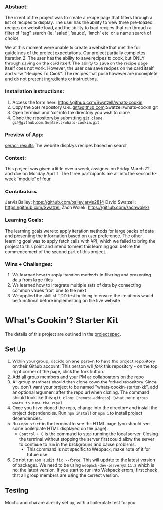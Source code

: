 ### Abstract:
[//]: <> (Briefly describe what you built and its features. What problem is the app solving? How does this application solve that problem?)
The intent of the project was to create a recipe page that filters through a list of recipes to display. The user has the ability to view three pre-loaded recipes on website load, and the ability to load recipes that run through a filter of "tag" search (ie: "salad', 'sauce', 'lunch' etc) or a name search of choice. 

We at this moment were unable to create a website that met the full guidelines of the project expectations. Our project partially completes Iteration 2. The user has the ability to save recipes to cook, but ONLY through saving on the card itself. The ability to save on the recipe page itself does not work. However, the user can save recipes on the card itself and view "Recipes To Cook". The recipes that push however are incomplete and do not present ingredients or instructions. 

### Installation Instructions:
[//]: <> (What steps does a person have to take to get your app cloned down and running?)
1) Access the form here: https://github.com/Swatzell/whats-cookin
2) Copy the SSH repository URL git@github.com:Swatzell/whats-cookin.git
3) Open terminal and 'cd' into the directory you wish to clone 
4) Clone the repository by submitting `git clone git@github.com:Swatzell/whats-cookin.git`

### Preview of App:
[//]: <> (Provide ONE gif or screenshot of your application - choose the "coolest" piece of functionality to show off.)
[serach results](https://ibb.co/VwCzd4n)
The website displays recipes based on search

### Context:
[//]: <> (Give some context for the project here. How long did you have to work on it? How far into the Turing program are you?)
This project was given a little over a week, assigned on Friday March 22 and due on Monday April 1. The three participants are all into the second 6-week "module" of four. 

### Contributors:
[//]: <> (Who worked on this application? Link to their GitHubs.)
Jarvis Bailey: https://github.com/baileyjarvis2814
David Swatzell: https://github.com/Swatzell
Zach Wolek: https://github.com/zachwolek/

### Learning Goals:
[//]: <> (What were the learning goals of this project? What tech did you work with?)
The learning goals were to apply iteration methods for large packs of data and presenting the information based on user preference. The other learning goal was to apply fetch calls with API, which we failed to bring the project to this point and intend to meet this learning goal before the commencement of the second part of this project. 

### Wins + Challenges:
[//]: <> (What are 2-3 wins you have from this project? What were some challenges you faced - and how did you get over them?)
1) We learned how to apply iteration methods in filtering and presenting data from large files
2) We learned how to integrate multiple sets of data by connecting common values from one to the next
3) We applied the skill of TDD test building to ensure the iterations would be functional before implementing on the live website





# What's Cookin'? Starter Kit

The details of this project are outlined in the <a href="https://frontend.turing.edu/projects/What%27sCookin-PartOne.html" target="\__blank">project spec</a>.

## Set Up

1. Within your group, decide on **one** person to have the project repository on their Github account. This person will *fork* this repository - on the top right corner of the page, click the fork button.
1. Add all group members and your PM as collaborators on the repo  
1. All group members should then clone down the forked repository. Since you don't want your project to be named "whats-cookin-starter-kit", add an optional argument after the repo url when cloning. The command should look like this: `git clone [remote-address] [what your group wants to name the repo]`.
1. Once you have cloned the repo, change into the directory and install the project dependencies. Run `npm install` or `npm i` to install project dependencies.
1. Run `npm start` in the terminal to see the HTML page (you should see some boilerplate HTML displayed on the page).  
    - `Control + C` is the command to stop running the local server. Closing the terminal without stopping the server first could allow the server to continue to run in the background and cause problems.  
        - This command is not specific to Webpack; make note of it for future use.
1. Do not run `npm audit fix --force`. This will update to the latest version of packages. We need to be using `webpack-dev-server@3.11.2` which is not the latest version. If you start to run into Webpack errors, first check that all group members are using the correct version.

## Testing

Mocha and chai are already set up, with a boilerplate test for you.